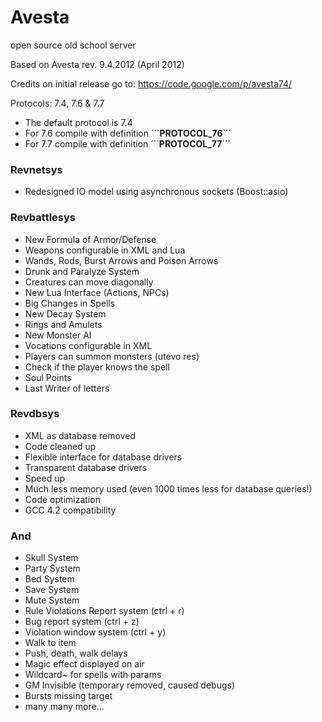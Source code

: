 Avesta
======

open source old school server

Based on Avesta rev. 9.4.2012 (April 2012)

Credits on initial release go to: https://code.google.com/p/avesta74/

Protocols: 7.4, 7.6 & 7.7

* The default protocol is 7.4
* For 7.6 compile with definition
´´´__PROTOCOL_76__´´´
* For 7.7 compile with definition 
´´´__PROTOCOL_77__´´´

### Revnetsys

* Redesigned IO model using asynchronous sockets (Boost::asio)


### Revbattlesys

* New Formula of Armor/Defense
* Weapons configurable in XML and Lua
* Wands, Rods, Burst Arrows and Poison Arrows
* Drunk and Paralyze System
* Creatures can move diagonally
* New Lua Interface (Actions, NPCs)
* Big Changes in Spells
* New Decay System
* Rings and Amulets
* New Monster AI
* Vocations configurable in XML
* Players can summon monsters (utevo res)
* Check if the player knows the spell
* Soul Points
* Last Writer of letters


### Revdbsys

* XML as database removed
* Code cleaned up
* Flexible interface for database drivers
* Transparent database drivers
* Speed up
* Much less memory used (even 1000 times less for database queries!)
* Code optimization
* GCC 4.2 compatibility


### And

* Skull System
* Party System
* Bed System
* Save System
* Mute System
* Rule Violations Report system (ctrl + r)
* Bug report system (ctrl + z)
* Violation window system (ctrl + y)
* Walk to item
* Push, death, walk delays
* Magic effect displayed on air
* Wildcard~ for spells with params
* GM Invisible (temporary removed, caused debugs)
* Bursts missing target
* many many more...
